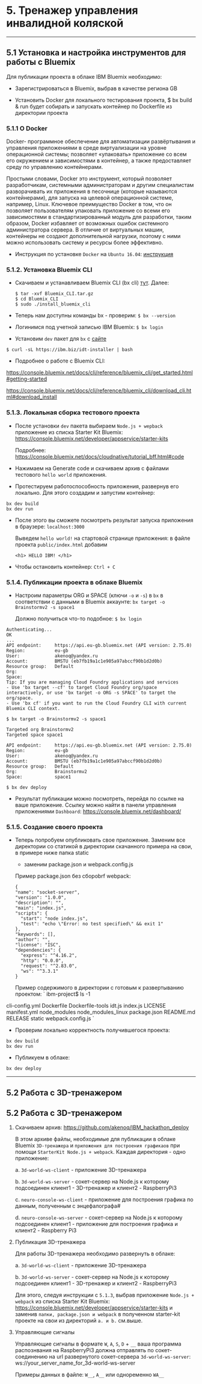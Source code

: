 # 5. Тренажер управления инвалидной коляской <a name="5"></a>

****
## 5.1 Установка и настройка инструментов для работы с Bluemix<a name="51"></a>

  Для публикации проекта в облаке IBM Bluemix необходимо:

* Зарегистрироваться в Bluemix, выбрав в качестве региона GB

* Установить Docker для локального тестирования проекта, $ bx build & run будет собирать и запускать контейнер по Dockerfile из директории проекта

### 5.1.1 О Docker<a name="511"></a>
  Docker- программное обеспечение для автоматизации развёртывания и управления приложениями в среде виртуализации на уровне операционной системы; позволяет «упаковать» приложение со всем его окружением и зависимостями в контейнер, а также предоставляет среду по управлению контейнерами.

  Простыми словами, Docker это инструмент, который позволяет разработчикам, системными администраторам и другим специалистам разворачивать их приложения в песочнице (которые называются контейнерами), для запуска на целевой операционной системе, например, Linux. Ключевое преимущество Docker в том, что он позволяет пользователям упаковать приложение со всеми его зависимостями в стандартизированный модуль для разработки, таким образом, Docker избавляет от возможных ошибок системного администратора сервера. В отличие от виртуальных машин, контейнеры не создают дополнительной нагрузки, поэтому с ними можно использовать систему и ресурсы более эффективно.
  
  * Инструкция по установке `Docker` на `Ubuntu 16.04`: [инструкция](https://losst.ru/ustanovka-docker-na-ubuntu-16-04)

### 5.1.2. Установка Bluemix CLI <a name="512"></a>
* Скачиваем и устанавливаем Bluemix CLI (bx cli) [тут](https://console.bluemix.net/docs/cli/reference/bluemix_cli/get_started.html#getting-started). Далее:
  ```shell
  $ tar -xvf Bluemix_CLI.tar.gz
  $ cd Bluemix_CLI
  $ sudo ./install_bluemix_cli
  ```
* Теперь нам доступны команды bx - проверим: `$ bx --version`

* Логинимся под учетной записью IBM Bluemix:
  `$ bx login`
  
* Установим `dev` пакет для `bx` с [сайте](https://console.bluemix.net/docs/cloudnative/dev_cli.html#developercli)

`$ curl -sL https://ibm.biz/idt-installer | bash`  
  
* Подробнее о работе с Bluemix CLI:

https://console.bluemix.net/docs/cli/reference/bluemix_cli/get_started.html#getting-started

https://console.bluemix.net/docs/cli/reference/bluemix_cli/download_cli.html#download_install

### 5.1.3. Локальная сборка тестового проекта  <a name="513"></a>
* После установки `dev` пакета выбираем `Node.js + wepback` приложение из списка Starter Kit Bluemix: https://console.bluemix.net/developer/appservice/starter-kits

  Подробнее: https://console.bluemix.net/docs/cloudnative/tutorial_bff.html#code

* Нажимаем на Generate code и скачиваем архив с файлами тестового `hello world` приложения.
* Протестируем работоспособность приложения, развернув его локально. Для этого создадим и запустим контейнер:
```
bx dev build
bx dev run
```
* После этого вы сможете посмотреть результат запуска приложения в браузере: `localhost:3000`

  Выведем `hello world!` на стартовой странице приложения: в файле проекта `public/index.html` добавим
  
  `<h1> HELLO IBM! </h1>`

* Чтобы остановить контейнер: `Ctrl + С`

### 5.1.4. Публикации проекта в облаке Bluemix  <a name="514"></a>
* Настроим параметры ORG и SPACE (ключи `-o` и `-s`) в `bx` в соответствии с данными в Bluemix аккаунте:
`bx target -o Brainstormv2 -s space1`

  Должно получиться что-то подобное:
`$ bx login`
```
Authenticating...
OK
...
API endpoint:     https://api.eu-gb.bluemix.net (API version: 2.75.0)   
Region:           eu-gb   
User:             akenoq@yandex.ru   
Account:          BMSTU (eb7fb19a1c1e905a97abccf90b1d2d0b)   
Resource group:   Default   
Org:                 
Space:               
Tip: If you are managing Cloud Foundry applications and services
- Use 'bx target --cf' to target Cloud Foundry org/space interactively, or use 'bx target -o ORG -s SPACE' to target the org/space.
- Use 'bx cf' if you want to run the Cloud Foundry CLI with current Bluemix CLI context.
```

`$ bx target -o Brainstormv2 -s space1`
```
Targeted org Brainstormv2
Targeted space space1
                     
API endpoint:     https://api.eu-gb.bluemix.net (API version: 2.75.0)   
Region:           eu-gb   
User:             akenoq@yandex.ru   
Account:          BMSTU (eb7fb19a1c1e905a97abccf90b1d2d0b)   
Resource group:   Default   
Org:              Brainstormv2   
Space:            space1   
```
`$ bx dev deploy`

* Результат публикации можно посмотреть, перейдя по ссылке на ваше приложение. Ссылку можно найти в панели управления приложениями `Dashboard`: https://console.bluemix.net/dashboard/

### 5.1.5. Создание своего проекта  <a name="515"></a>
* Теперь попробуем опубликовать свое приложение.
  Заменим все директории со статикой в директории скачанного примера на свои, в примере ниже папка static
  + заменим package.json и webpack.config.js
  
  Пример package.json без сборobrf webpack:
  ```
  {
  "name": "socket-server",
  "version": "1.0.0",
  "description": "",
  "main": "index.js",
  "scripts": {
    "start": "node index.js",
    "test": "echo \"Error: no test specified\" && exit 1"
  },
  "keywords": [],
  "author": "",
  "license": "ISC",
  "dependencies": {
    "express": "^4.16.2",
    "http": "0.0.0",
    "request": "^2.83.0",
    "ws": "^3.3.1"
  }
  ``` 
  
  
  Пример содержимого в директории с готовым к развертыванию проектом:
`
ibm-project$ ls -1

cli-config.yml
Dockerfile
Dockerfile-tools
idt.js
index.js
LICENSE
manifest.yml
node_modules
node_modules_linux
package.json
README.md
RELEASE
static
webpack.config.js
`

* Проверим локально корректность получившегося проекта:
```
bx dev build
bx dev run
```
* Публикуем в облаке:
```
bx dev deploy
```

****
## 5.2 Работа с 3D-тренажером <a name="52"></a>

## 5.2 Работа с 3D-тренажером <a name="52"></a>

1. Скачиваем архив: https://github.com/akenoq/IBM_hackathon_deploy

    В этом архиве файлы, необходимые для публикации в облаке Bluemix `3D-тренажера` и `приложения для построения графикаов` при помощи `StarterKit Node.js + webpack`. Каждая директория - одно приложение:

    a. `3d-world-ws-client` - приложение 3D-тренажера

    b. `3d-world-ws-server` - сокет-сервер на Node.js к которому подсоединен клиент1 - 3D-тренажер и клиент2 - RaspberryPi3

    c. `neuro-console-ws-client` - приложение для построения графика по данным, полученным с энцефалографа#

    d. `neuro-console-ws-server` - сокет-сервер на Node.js к которому подсоединен клиент1 - приложение для построения графика и клиент2 - Raspberry Pi3
    
    
2. Публикация 3D-тренажера
    
    Для работы 3D-тренажера необходимо развернуть в облаке:
    
    a. `3d-world-ws-client` - приложение 3D-тренажера

    b. `3d-world-ws-server` - сокет-сервер на Node.js к которому подсоединен клиент1 - 3D-тренажер и клиент2 - RaspberryPi3

    Для этого, следуя инструкции с `5.1.3`, выбрав приложение `Node.js + webpack` из списка Starter Kit Bluemix: https://console.bluemix.net/developer/appservice/starter-kits и заменив `папки, package.json и webpack` в полученном starter-kit проекте на свои из директорий `a. и b.` см.выше.
    
    
3. Управляющие сигналы
 
    Управляющие сигналы в формате `W`, `A`, `S`, `D` + `__` ваша программа распознвания на RaspberryPi3 должна отправлять по 
    сокет-соединению на url развернутого сокет-сервера `3d-world-ws-server`: ws://your_server_name_for_3d-world-ws-server
    
    Примеры данных в файле: `W__`, `A__` или одноременно `WA__`
 
